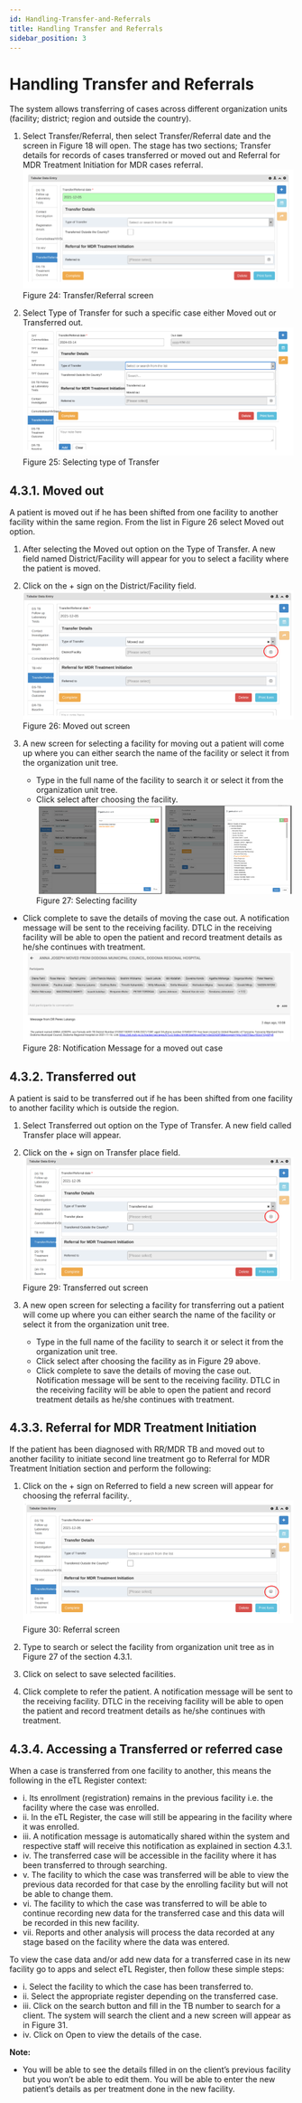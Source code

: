 ```yaml
---
id: Handling-Transfer-and-Referrals
title: Handling Transfer and Referrals
sidebar_position: 3
---
```


#  Handling Transfer and Referrals

The system allows transferring of cases across different organization units (facility; district; region and outside the country).

1. Select Transfer/Referral, then select Transfer/Referral date and the screen in Figure 18 will open. The stage has two sections; Transfer details for records of cases transferred or moved out and Referral for MDR Treatment Initiation for MDR cases referral.
![alt text](<../../static/img/Referral screen.PNG>)
Figure 24: Transfer/Referral screen

2. Select Type of Transfer for such a specific case either Moved out or Transferred out.
![alt text](<../../static/img/Selecting type of Transfer.PNG>)
Figure 25: Selecting type of Transfer

## 4.3.1. Moved out

A patient is moved out if he has been shifted from one facility to another facility within the same region. From the list in Figure 26 select Moved out option.

1. After selecting the Moved out option on the Type of Transfer. A new field named District/Facility will appear for you to select a facility where the patient is moved.
2. Click on the + sign on the District/Facility field.
![alt text](<../../static/img/Moved out screen.PNG>)
Figure 26: Moved out screen

3. A new screen for selecting a facility for moving out a patient will come up where you can either search the name of the facility or select it from the organization unit tree.
   - Type in the full name of the facility to search it or select it from the organization unit tree.
   - Click select after choosing the facility.
![alt text](<../../static/img/Selecting facility.PNG>)
Figure 27: Selecting facility

- Click complete to save the details of moving the case out. A notification message will be sent to the receiving facility. DTLC in the receiving facility will be able to open the patient and record treatment details as he/she continues with treatment.
![alt text](<../../static/img/Notification Message for a moved out case.PNG>)
Figure 28: Notification Message for a moved out case

## 4.3.2. Transferred out

A patient is said to be transferred out if he has been shifted from one facility to another facility which is outside the region.

1. Select Transferred out option on the Type of Transfer. A new field called Transfer place will appear.
2. Click on the + sign on Transfer place field.
![alt text](<../../static/img/Transfered out screen.PNG>)
Figure 29: Transferred out screen

4. A new open screen for selecting a facility for transferring out a patient will come up where you can either search the name of the facility or select it from the organization unit tree.
   - Type in the full name of the facility to search it or select it from the organization unit tree.
   - Click select after choosing the facility as in Figure 29 above.
   - Click complete to save the details of moving the case out. Notification message will be sent to the receiving facility. DTLC in the receiving facility will be able to open the patient and record treatment details as he/she continues with treatment.

## 4.3.3. Referral for MDR Treatment Initiation

If the patient has been diagnosed with RR/MDR TB and moved out to another facility to initiate second line treatment go to Referral for MDR Treatment Initiation section and perform the following:

1. Click on the + sign on Referred to field a new screen will appear for choosing the referral facility.
![alt text](<../../static/img/Referral screen2.PNG>)
Figure 30: Referral screen

2. Type to search or select the facility from organization unit tree as in Figure 27 of the section 4.3.1.
3. Click on select to save selected facilities.
4. Click complete to refer the patient. A notification message will be sent to the receiving facility. DTLC in the receiving facility will be able to open the patient and record treatment details as he/she continues with treatment.

## 4.3.4. Accessing a Transferred or referred case

When a case is transferred from one facility to another, this means the following in the eTL Register context:
- i. Its enrollment (registration) remains in the previous facility i.e. the facility where the case was enrolled.
- ii. In the eTL Register, the case will still be appearing in the facility where it was enrolled.
- iii. A notification message is automatically shared within the system and respective staff will receive this notification as explained in section 4.3.1.
- iv. The transferred case will be accessible in the facility where it has been transferred to through searching.
- v. The facility to which the case was transferred will be able to view the previous data recorded for that case by the enrolling facility but will not be able to change them.
- vi. The facility to which the case was transferred to will be able to continue recording new data for the transferred case and this data will be recorded in this new facility.
- vii. Reports and other analysis will process the data recorded at any stage based on the facility where the data was entered.

To view the case data and/or add new data for a transferred case in its new facility go to apps and select eTL Register, then follow these simple steps:

- i. Select the facility to which the case has been transferred to.
- ii. Select the appropriate register depending on the transferred case.
- iii. Click on the search button and fill in the TB number to search for a client. The system will search the client and a new screen will appear as in Figure 31.
- iv. Click on Open to view the details of the case.

**Note:**
- You will be able to see the details filled in on the client’s previous facility but you won’t be able to edit them. You will be able to enter the new patient’s details as per treatment done in the new facility.
